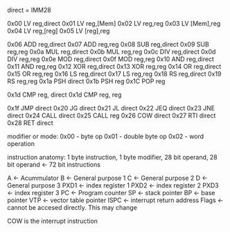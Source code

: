 direct = IMM28

0x00 LV reg,direct
0x01 LV reg,[Mem]
0x02 LV reg,reg
0x03 LV [Mem],reg
0x04 LV reg,[reg]
0x05 LV [reg],reg

0x06 ADD reg,direct
0x07 ADD reg,reg
0x08 SUB reg,direct
0x09 SUB reg,reg
0x0a MUL reg,direct
0x0b MUL reg,reg
0x0c DIV reg,direct
0x0d DIV reg,reg
0x0e MOD reg,direct
0x0f MOD reg,reg
0x10 AND reg,direct
0x11 AND reg,reg
0x12 XOR reg,direct
0x13 XOR reg,reg
0x14 OR reg,direct
0x15 OR reg,reg
0x16 LS reg,direct
0x17 LS reg,reg
0x18 RS reg,direct
0x19 RS reg,reg
0x1a PSH direct
0x1b PSH reg
0x1C POP reg

0x1d CMP reg, direct
0x1d CMP reg, reg

0x1f JMP direct
0x20 JG direct
0x21 JL direct
0x22 JEQ direct
0x23 JNE direct
0x24 CALL direct
0x25 CALL reg
0x26 COW direct
0x27 RTI direct
0x28 RET direct

modifier or mode:
    0x00 - byte op
    0x01 - double byte op
    0x02 - word operation 



instruction anatomy: 1 byte instruction, 1 byte modifier, 28 bit operand, 28 bit operand <- 72 bit instructions

A <- Acummulator
B <- General purpose 1 
C <- General purpose 2
D <- General purpose 3
PXD1 <- index register 1
PXD2 <- index register 2
PXD3 <- index register 3
PC  <- Program counter
SP  <- stack pointer
BP  <- base pointer
VTP <- vector table pointer
ISPC <- interrupt return address
Flags <- cannot be accesed directly. This may change


COW is the interrupt instruction




